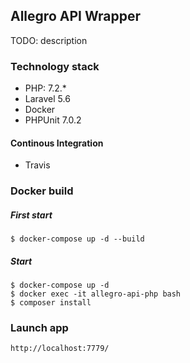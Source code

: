 ## Allegro API Wrapper

TODO: description

### Technology stack
* PHP: 7.2.*
* Laravel 5.6
* Docker
* PHPUnit 7.0.2

#### Continous Integration
* Travis

### Docker build

##### First start
`$ docker-compose up -d --build`

##### Start
```
$ docker-compose up -d
$ docker exec -it allegro-api-php bash
$ composer install
```

### Launch app
`http://localhost:7779/`
